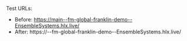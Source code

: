 Test URLs:
- Before: https://main--fm-global-franklin-demo--EnsembleSystems.hlx.live/
- After: https://<branch>--fm-global-franklin-demo--EnsembleSystems.hlx.live/
